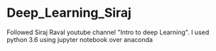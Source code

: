 # Deep_Learning_Siraj
Followed Siraj Raval youtube channel "Intro to deep Learning". I used python 3.6 using jupyter notebook over anaconda
